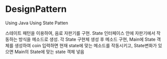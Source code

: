 # DesignPattern
Using Java
Using State Patten

스테이트 패턴을 이용하여, 음료 자판기를 구현.
State 인터페이스 안에 자판기에서 작동하는 방식을 메소드로 생성. 각 State 구현체 생성 후 메소드 구현,
Main에 State 객체를 생성하여 coin 입력하면 현재 state에 맞는 메소드를 작동시키고, State변화가 있으면 Main의 State에 맞는 state 객체 넣음 
 

